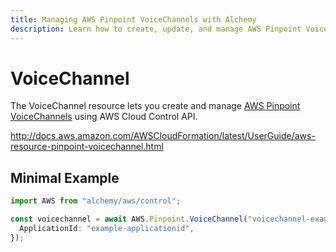 ```yaml
---
title: Managing AWS Pinpoint VoiceChannels with Alchemy
description: Learn how to create, update, and manage AWS Pinpoint VoiceChannels using Alchemy Cloud Control.
---
```


# VoiceChannel

The VoiceChannel resource lets you create and manage [AWS Pinpoint VoiceChannels](https://docs.aws.amazon.com/pinpoint/latest/userguide/) using AWS Cloud Control API.

http://docs.aws.amazon.com/AWSCloudFormation/latest/UserGuide/aws-resource-pinpoint-voicechannel.html

## Minimal Example

```ts
import AWS from "alchemy/aws/control";

const voicechannel = await AWS.Pinpoint.VoiceChannel("voicechannel-example", {
  ApplicationId: "example-applicationid",
});
```

